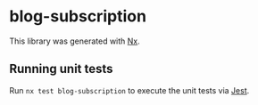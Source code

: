 # blog-subscription

This library was generated with [Nx](https://nx.dev).

## Running unit tests

Run `nx test blog-subscription` to execute the unit tests via [Jest](https://jestjs.io).
